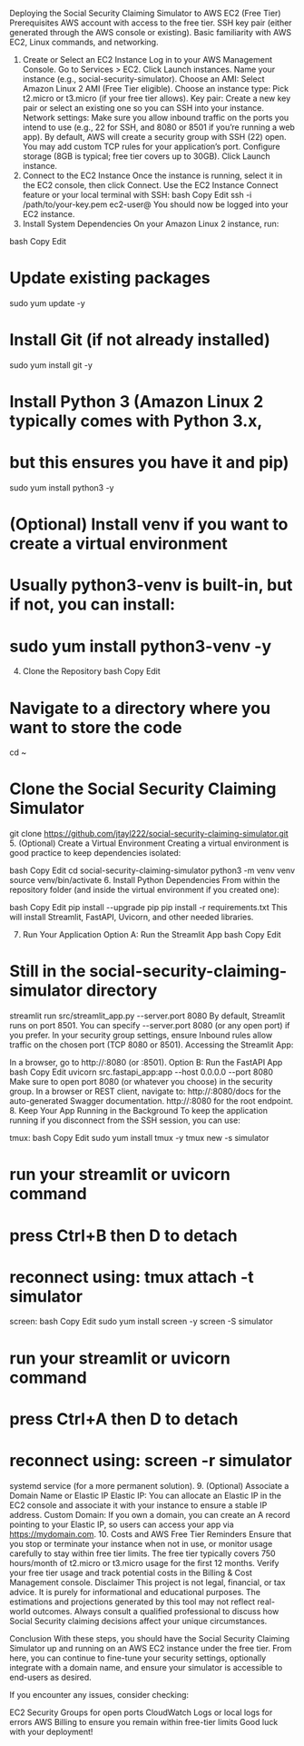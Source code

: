 Deploying the Social Security Claiming Simulator to AWS EC2 (Free Tier)
Prerequisites
AWS account with access to the free tier.
SSH key pair (either generated through the AWS console or existing).
Basic familiarity with AWS EC2, Linux commands, and networking.
1. Create or Select an EC2 Instance
Log in to your AWS Management Console.
Go to Services > EC2.
Click Launch instances.
Name your instance (e.g., social-security-simulator).
Choose an AMI:
Select Amazon Linux 2 AMI (Free Tier eligible).
Choose an instance type:
Pick t2.micro or t3.micro (if your free tier allows).
Key pair:
Create a new key pair or select an existing one so you can SSH into your instance.
Network settings:
Make sure you allow inbound traffic on the ports you intend to use (e.g., 22 for SSH, and 8080 or 8501 if you’re running a web app).
By default, AWS will create a security group with SSH (22) open. You may add custom TCP rules for your application’s port.
Configure storage (8GB is typical; free tier covers up to 30GB).
Click Launch instance.
2. Connect to the EC2 Instance
Once the instance is running, select it in the EC2 console, then click Connect.
Use the EC2 Instance Connect feature or your local terminal with SSH:
bash
Copy
Edit
ssh -i /path/to/your-key.pem ec2-user@<EC2-Public-IP-or-DNS>
You should now be logged into your EC2 instance.
3. Install System Dependencies
On your Amazon Linux 2 instance, run:

bash
Copy
Edit
# Update existing packages
sudo yum update -y

# Install Git (if not already installed)
sudo yum install git -y

# Install Python 3 (Amazon Linux 2 typically comes with Python 3.x, 
# but this ensures you have it and pip)
sudo yum install python3 -y

# (Optional) Install venv if you want to create a virtual environment
# Usually python3-venv is built-in, but if not, you can install:
# sudo yum install python3-venv -y
4. Clone the Repository
bash
Copy
Edit
# Navigate to a directory where you want to store the code
cd ~
# Clone the Social Security Claiming Simulator
git clone https://github.com/jtayl222/social-security-claiming-simulator.git
5. (Optional) Create a Virtual Environment
Creating a virtual environment is good practice to keep dependencies isolated:

bash
Copy
Edit
cd social-security-claiming-simulator
python3 -m venv venv
source venv/bin/activate
6. Install Python Dependencies
From within the repository folder (and inside the virtual environment if you created one):

bash
Copy
Edit
pip install --upgrade pip
pip install -r requirements.txt
This will install Streamlit, FastAPI, Uvicorn, and other needed libraries.

7. Run Your Application
Option A: Run the Streamlit App
bash
Copy
Edit
# Still in the social-security-claiming-simulator directory
streamlit run src/streamlit_app.py --server.port 8080
By default, Streamlit runs on port 8501. You can specify --server.port 8080 (or any open port) if you prefer.
In your security group settings, ensure Inbound rules allow traffic on the chosen port (TCP 8080 or 8501).
Accessing the Streamlit App:

In a browser, go to http://<EC2-Public-IP-or-DNS>:8080 (or :8501).
Option B: Run the FastAPI App
bash
Copy
Edit
uvicorn src.fastapi_app:app --host 0.0.0.0 --port 8080
Make sure to open port 8080 (or whatever you choose) in the security group.
In a browser or REST client, navigate to:
http://<EC2-Public-IP-or-DNS>:8080/docs for the auto-generated Swagger documentation.
http://<EC2-Public-IP-or-DNS>:8080 for the root endpoint.
8. Keep Your App Running in the Background
To keep the application running if you disconnect from the SSH session, you can use:

tmux:
bash
Copy
Edit
sudo yum install tmux -y
tmux new -s simulator
# run your streamlit or uvicorn command
# press Ctrl+B then D to detach
# reconnect using: tmux attach -t simulator
screen:
bash
Copy
Edit
sudo yum install screen -y
screen -S simulator
# run your streamlit or uvicorn command
# press Ctrl+A then D to detach
# reconnect using: screen -r simulator
systemd service (for a more permanent solution).
9. (Optional) Associate a Domain Name or Elastic IP
Elastic IP: You can allocate an Elastic IP in the EC2 console and associate it with your instance to ensure a stable IP address.
Custom Domain: If you own a domain, you can create an A record pointing to your Elastic IP, so users can access your app via https://mydomain.com.
10. Costs and AWS Free Tier Reminders
Ensure that you stop or terminate your instance when not in use, or monitor usage carefully to stay within free tier limits.
The free tier typically covers 750 hours/month of t2.micro or t3.micro usage for the first 12 months. Verify your free tier usage and track potential costs in the Billing & Cost Management console.
Disclaimer
This project is not legal, financial, or tax advice. It is purely for informational and educational purposes. The estimations and projections generated by this tool may not reflect real-world outcomes. Always consult a qualified professional to discuss how Social Security claiming decisions affect your unique circumstances.

Conclusion
With these steps, you should have the Social Security Claiming Simulator up and running on an AWS EC2 instance under the free tier. From here, you can continue to fine-tune your security settings, optionally integrate with a domain name, and ensure your simulator is accessible to end-users as desired.

If you encounter any issues, consider checking:

EC2 Security Groups for open ports
CloudWatch Logs or local logs for errors
AWS Billing to ensure you remain within free-tier limits
Good luck with your deployment!